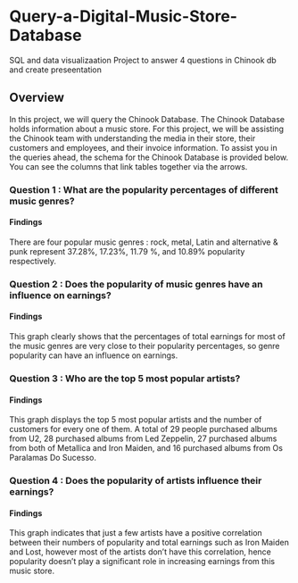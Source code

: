 # Query-a-Digital-Music-Store-Database
SQL and data visualizaation Project to answer 4 questions in Chinook db and create preseentation

## Overview
In this project, we will query the Chinook Database. The Chinook Database holds information about a music store. For this project, we will be assisting the Chinook team with understanding the media in their store, their customers and employees, and their invoice information. To assist you in the queries ahead, the schema for the Chinook Database is provided below. You can see the columns that link tables together via the arrows.

### Question 1 : What are the popularity percentages of different music genres?
#### Findings 
There are four popular music genres : rock, metal, Latin and alternative & punk represent 37.28%, 17.23%, 11.79 %, and 10.89% popularity respectively.

### Question 2 :  Does the popularity of music genres have an influence on earnings? 
#### Findings 
This graph clearly shows that the percentages of total earnings for most of the music genres are very close to their popularity percentages, so genre popularity can have an influence on earnings.

### Question 3 : Who are the top 5 most popular artists?
#### Findings 
This graph displays the top 5 most popular artists and the number of customers for every one of them. A total of 29 people purchased albums from U2, 28 purchased albums from Led Zeppelin, 27 purchased albums from both of Metallica and Iron Maiden, and 16 purchased albums from Os Paralamas Do Sucesso.

### Question 4 : Does the popularity of artists influence their earnings?
#### Findings 
This graph indicates that just a few artists have a positive correlation between their numbers of popularity and total earnings such as Iron Maiden and Lost, however most of the artists don’t have this correlation, hence popularity doesn’t play a significant role in increasing earnings from this music store.


